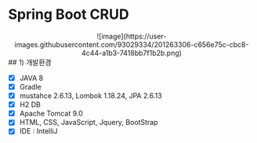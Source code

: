 # Spring Boot CRUD
<div align=center> 
  ![image](https://user-images.githubusercontent.com/93029334/201263306-c656e75c-cbc8-4c44-a1b3-7418bb7f1b2b.png)
</div>
## 1) 개발환경
<br>

* [x] JAVA 8
* [x] Gradle 
* [x] mustahce 2.6.13, Lombok 1.18.24, JPA 2.6.13
* [x] H2 DB
* [x] Apache Tomcat 9.0
* [x] HTML, CSS, JavaScript, Jquery, BootStrap
* [x] IDE : IntelliJ 
<br>

